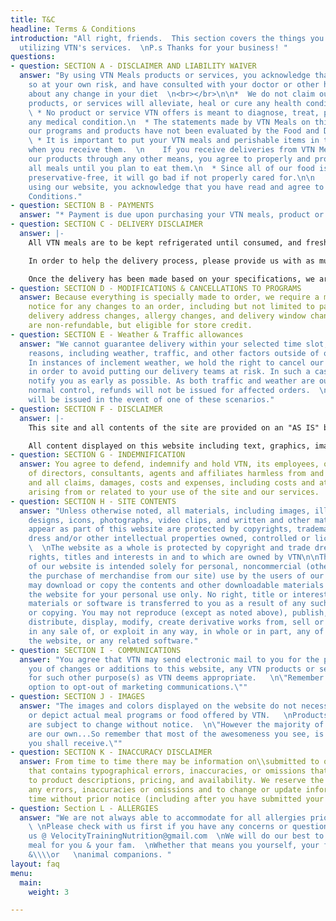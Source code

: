 ```yaml
---
title: T&C
headline: Terms & Conditions
introduction: "All right, friends.  This section covers the things you agree to when
  utilizing VTN's services.  \nP.s Thanks for your business! "
questions:
- question: SECTION A - DISCLAIMER AND LIABILITY WAIVER
  answer: "By using VTN Meals products or services, you acknowledge that you are doing
    so at your own risk, and have consulted with your doctor or other health professional
    about any change in your diet  \n<br></br>\n\n*  We do not claim our meal program,
    products, or services will alleviate, heal or cure any health condition or symptom.\n
    \ * No product or service VTN offers is meant to diagnose, treat, prevent or cure
    any medical condition.\n  * The statements made by VTN Meals on this website and
    our programs and products have not been evaluated by the Food and Drug Administration.\n
    \ * It is important to put your VTN meals and perishable items in the refrigerator
    when you receive them.  \n    If you receive deliveries from VTN Meals or receive
    our products through any other means, you agree to properly and promptly refrigerate
    all meals until you plan to eat them.\n  * Since all of our food is fresh and
    preservative-free, it will go bad if not properly cared for.\n\n    Finally, by
    using our website, you acknowledge that you have read and agree to our Terms &
    Conditions."
- question: SECTION B - PAYMENTS
  answer: "* Payment is due upon purchasing your VTN meals, product or program online, and prior to the delivery of any products"
- question: SECTION C - DELIVERY DISCLAIMER
  answer: |-
    All VTN meals are to be kept refrigerated until consumed, and freshness cannot be not guaranteed past the 3rd day upon receipt. It is up to the client to maintain freshness once received. We will do our best to deliver your meals to you in accordance with your specifications. However, if you are not home to receive the order or there is no safe place to leave it, we will bring your order back to our kitchen. We cannot guarantee a re-delivery.

    In order to help the delivery process, please provide us with as much information as you can to help us locate your home, business or apartment. We will not be liable if unclear delivery information causes you to miss your order.

    Once the delivery has been made based on your specifications, we are no longer responsible for any damage or delay on part of other persons, circumstances, or for the security of its contents. If you think the contents have been tampered with, please let us know as soon as possible so we can find a more suitable arrangement for the next delivery.
- question: SECTION D - MODIFICATIONS & CANCELLATIONS TO PROGRAMS
  answer: Because everything is specially made to order, we require a minimum of 48-hours
    notice for any changes to an order, including but not limited to paused delivery,
    delivery address changes, allergy changes, and delivery window changes. Purchases
    are non-refundable, but eligible for store credit.
- question: SECTION E - Weather & Traffic allowances
  answer: "We cannot guarantee delivery within your selected time slot, due to many
    reasons, including weather, traffic, and other factors outside of our control.
    In instances of inclement weather, we hold the right to cancel our deliveries
    in order to avoid putting our delivery teams at risk. In such a case, we will
    notify you as early as possible. As both traffic and weather are outside of VTN's
    normal control, refunds will not be issued for affected orders.  \n Store credit
    will be issued in the event of one of these scenarios."
- question: SECTION F - DISCLAIMER
  answer: |-
    This site and all contents of the site are provided on an "AS IS" basis without warranties of any kind, either express or implied, including without limitation warranties of title or implied warranties of merchantability or fitness for a particular purpose. You acknowledge, by your use of the site, that your use of the site is at your sole risk, and that VTN shall not be liable for any damages of any kind related to your use of this site and our services.

    All content displayed on this website including text, graphics, images and other material is not intended to be a substitute for professional medical advice, diagnosis or treatment. Always seek the expert advice of your nutritionist, physician or other qualified health provider with questions you may have regarding a medical diagnosis or condition. Information and resources found on this website are based on the opinions of the creator and should not be used to make health changes or to determine a diet. This information is not intended to be a promise of benefits, a legal warranty or a guarantee of any health results to be achieved. The United States Food and Drug Administration (“FDA”) has not evaluated any statement, claim, or representation made on or accessible from this website. No food, product or service mentioned on, or available from or through this page is intended to diagnose, treat, cure or prevent disease.
- question: SECTION G - INDEMNIFICATION
  answer: You agree to defend, indemnify and hold VTN, its employees, officers, board
    of directors, consultants, agents and affiliates harmless from and against any
    and all claims, damages, costs and expenses, including costs and attorney’ fees,
    arising from or related to your use of the site and our services.
- question: SECTION H - SITE CONTENTS
  answer: "Unless otherwise noted, all materials, including images, illustrations,
    designs, icons, photographs, video clips, and written and other materials that
    appear as part of this website are protected by copyrights, trademarks, trade
    dress and/or other intellectual properties owned, controlled or licensed to VTN.
    \  \nThe website as a whole is protected by copyright and trade dress, all worldwide
    rights, titles and interests in and to which are owned by VTN\n\nThe contents
    of our website is intended solely for personal, noncommercial (other than for
    the purchase of merchandise from our site) use by the users of our website. You
    may download or copy the contents and other downloadable materials displayed on
    the website for your personal use only. No right, title or interest in any downloaded
    materials or software is transferred to you as a result of any such downloading
    or copying. You may not reproduce (except as noted above), publish, transmit,
    distribute, display, modify, create derivative works from, sell or participate
    in any sale of, or exploit in any way, in whole or in part, any of the contents,
    the website, or any related software."
- question: SECTION I - COMMUNICATIONS
  answer: "You agree that VTN may send electronic mail to you for the purpose of advising
    you of changes or additions to this website, any VTN products or services, or
    for such other purpose(s) as VTN deems appropriate.   \n\"Remember you have the
    option to opt-out of marketing communications.\""
- question: SECTION J - IMAGES
  answer: "The images and colors displayed on the website do not necessarily represent
    or depict actual meal programs or food offered by VTN.   \nProducts and meals
    are subject to change without notice.  \n\"However the majority of our images
    are our own...So remember that most of the awesomeness you see, is the awesomeness
    you shall receive.\""
- question: SECTION K - INACCURACY DISCLAIMER
  answer: From time to time there may be information on\\submitted to our website
    that contains typographical errors, inaccuracies, or omissions that may relate
    to product descriptions, pricing, and availability. We reserve the right to correct
    any errors, inaccuracies or omissions and to change or update information at any
    time without prior notice (including after you have submitted your order).
- question: Section L - ALLERGIES
  answer: "We are not always able to accommodate for all allergies prior to your order.
    \ \nPlease check with us first if you have any concerns or questions by contacting
    us @ VelocityTrainingNutrition@gmail.com  \nWe will do our best to craft the perfect
    meal for you & your fam.  \nWhether that means you yourself, your friends, relatives
    &\\\\or   \nanimal companions. "
layout: faq
menu:
  main:
    weight: 3

---
```

